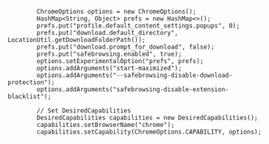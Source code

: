             ChromeOptions options = new ChromeOptions();
            HashMap<String, Object> prefs = new HashMap<>();
            prefs.put("profile.default_content_settings.popups", 0);
            prefs.put("download.default_directory", LocationUtil.getDownloadFolderPath());
            prefs.put("download.prompt_for_download", false);
            prefs.put("safebrowsing.enabled", true);
            options.setExperimentalOption("prefs", prefs);
            options.addArguments("start-maximized");
            options.addArguments("--safebrowsing-disable-download-protection");
            options.addArguments("safebrowsing-disable-extension-blacklist");

            // Set DesiredCapabilities
            DesiredCapabilities capabilities = new DesiredCapabilities();
            capabilities.setBrowserName("chrome");
            capabilities.setCapability(ChromeOptions.CAPABILITY, options);
